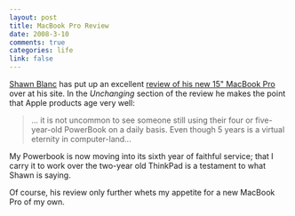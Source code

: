```yaml
--- 
layout: post
title: MacBook Pro Review
date: 2008-3-10
comments: true
categories: life
link: false
---
```

<a href="http://shawnblanc.net" title="shawnblanc.net">Shawn Blanc</a> has put up an excellent <a href="http://shawnblanc.net/2008/review-macbook-pro/" title="MacBook Pro Review">review of his new 15" MacBook Pro</a> over at his site.  In the <em>Unchanging</em> section of the review he makes the point that Apple products age very well:
<blockquote>... it is not uncommon to see someone still using their four or five-year-old PowerBook on a daily basis. Even though 5 years is a virtual eternity in computer-land...</blockquote>
My Powerbook is now moving into its sixth year of faithful service; that I carry it to work over the two-year old ThinkPad is a testament to what Shawn is saying.

Of course, his review only further whets my appetite for a new MacBook Pro of my own.
